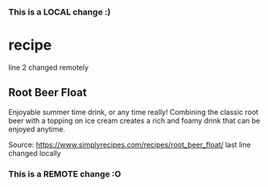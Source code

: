 ### This is a LOCAL change :)
# recipe
line 2 changed remotely
## Root Beer Float 

Enjoyable summer time drink, or any time really! Combining the classic root beer with a topping on ice cream creates a rich and foamy drink that can be enjoyed anytime. 


Source: https://www.simplyrecipes.com/recipes/root_beer_float/
last line changed locally 
### This is a REMOTE change :O
